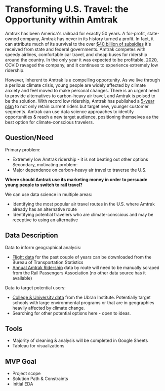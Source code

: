# Transforming U.S. Travel: the Opportunity within Amtrak

Amtrak has been America's railroad for exactly 50 years. A for-profit, state-owned company, Amtrak has never in its history turned a profit. In fact, it can attribute much of its survival to the over [$40 billion of subsidies](https://www.investopedia.com/articles/investing/072115/how-amtrak-works-makes-money.asp) it's received from state and federal governments. Amtrak competes with speedy airlines, comfortable car travel, and cheap buses for ridership around the country. In the only year it was expected to be profitable, 2020, COVID ravaged the company, and it continues to experience extremely low ridership.    

However, inherent to Amtrak is a compelling opportunity. As we live through a perilous climate crisis, young people are widely affected by climate anxiety and feel moved to make personal changes. There is an urgent need to provide alternatives to carbon-heavy air travel, and Amtrak is poised to be the solution. With record low ridership, Amtrak has published a [5-year plan](https://www.amtrak.com/content/dam/projects/dotcom/english/public/documents/corporate/businessplanning/Amtrak-Service-Line-Asset-Line-Plans-FY21-26.pdf) to not only retain current riders but target new, younger customer segments. Amtrak can use data science approaches to identify opportunities & reach a new target audience, positioning themselves as the best option for climate-conscious travelers.   

## Question/Need  

Primary problem: 
- Extremely low Amtrak ridership - it is not beating out other options  
Secondary, motivating problem: 
- Major dependence on carbon-heavy air travel to traverse the U.S.

**Where should Amtrak use its marketing money in order to persuade young people to switch to rail travel?**  

We can use data science in multiple areas:
- Identifying the most popular air travel routes in the U.S. where Amtrak already has an alternative route
- Identifying potential travelers who are climate-conscious and may be receptive to using an alternative 

## Data Description    
Data to inform geographical analysis:  
- [Flight data](https://www.transtats.bts.gov/databases.asp?Z1qr_VQ=E&Z1qr_Qr5p=N8vn6v10&f7owrp6_VQF=D) for the past couple of years can be downloaded from the Bureau of Transportation Statistics  
- [Annual Amtrak Ridership](https://www.railpassengers.org/resources/ridership-statistics/) data by route will need to be manually scraped from the Rail Passengers Association (no other data source has it available)  

Data to target potential users:
- [College & University data](https://educationdata.urban.org/data-explorer/colleges/) from the Ubran Institute. Potentially target schools with large environmental programs or that are in geographies heavily affected by climate change. 
- Searching for other potential options here - open to ideas. 

## Tools
- Majority of cleaning & analysis will be completed in Google Sheets
- Tableau for visualizations 

## MVP Goal
- Project scope
- Solution Path & Constraints
- Initial EDA 